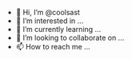 - 👋 Hi, I’m @coolsast
- 👀 I’m interested in ...
- 🌱 I’m currently learning ...
- 💞️ I’m looking to collaborate on ...
- 📫 How to reach me ...

<!---
coolsast/coolsast is a ✨ special ✨ repository because its `README.md` (this file) appears on your GitHub profile.
You can click the Preview link to take a look at your changes.
--->
